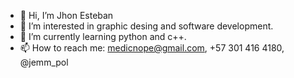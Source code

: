 - 👋 Hi, I’m Jhon Esteban
- 👀 I’m interested in graphic desing and software development.
- 🌱 I’m currently learning python and c++.
- 📫 How to reach me: medicnope@gmail.com, +57 301 416 4180, @jemm_pol

<!---
Jemmpol/Jemmpol is a ✨ special ✨ repository because its `README.md` (this file) appears on your GitHub profile.
You can click the Preview link to take a look at your changes.
--->
